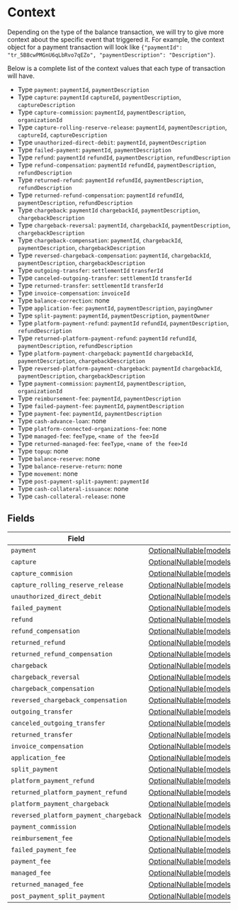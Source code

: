 # Context

Depending on the type of the balance transaction, we will try to give more context about the specific event that triggered it. For example, the context object for a payment transaction will look like `{"paymentId": "tr_5B8cwPMGnU6qLbRvo7qEZo", "paymentDescription": "Description"}`.

Below is a complete list of the context values that each type of transaction will have.

* Type `payment`: `paymentId`, `paymentDescription`
* Type `capture`: `paymentId` `captureId`, `paymentDescription`, `captureDescription`
* Type `capture-commission`: `paymentId`, `paymentDescription`, `organizationId`
* Type `capture-rolling-reserve-release`: `paymentId`, `paymentDescription`, `captureId`, `captureDescription`
* Type `unauthorized-direct-debit`: `paymentId`, `paymentDescription`
* Type `failed-payment`: `paymentId`, `paymentDescription`
* Type `refund`: `paymentId` `refundId`, `paymentDescription`, `refundDescription`
* Type `refund-compensation`: `paymentId` `refundId`, `paymentDescription`, `refundDescription`
* Type `returned-refund`: `paymentId` `refundId`, `paymentDescription`, `refundDescription`
* Type `returned-refund-compensation`: `paymentId` `refundId`, `paymentDescription`, `refundDescription`
* Type `chargeback`: `paymentId` `chargebackId`, `paymentDescription`, `chargebackDescription`
* Type `chargeback-reversal`: `paymentId`, `chargebackId`, `paymentDescription`, `chargebackDescription`
* Type `chargeback-compensation`: `paymentId`, `chargebackId`, `paymentDescription`, `chargebackDescription`
* Type `reversed-chargeback-compensation`: `paymentId`, `chargebackId`, `paymentDescription`, `chargebackDescription`
* Type `outgoing-transfer`: `settlementId` `transferId`
* Type `canceled-outgoing-transfer`: `settlementId` `transferId`
* Type `returned-transfer`: `settlementId` `transferId`
* Type `invoice-compensation`: `invoiceId`
* Type `balance-correction`: none
* Type `application-fee`: `paymentId`, `paymentDescription`, `payingOwner`
* Type `split-payment`: `paymentId`, `paymentDescription`, `paymentOwner`
* Type `platform-payment-refund`: `paymentId` `refundId`, `paymentDescription`, `refundDescription`
* Type `returned-platform-payment-refund`: `paymentId` `refundId`, `paymentDescription`, `refundDescription`
* Type `platform-payment-chargeback`: `paymentId` `chargebackId`, `paymentDescription`, `chargebackDescription`
* Type `reversed-platform-payment-chargeback`: `paymentId` `chargebackId`, `paymentDescription`, `chargebackDescription`
* Type `payment-commission`: `paymentId`, `paymentDescription`, `organizationId`
* Type `reimbursement-fee`: `paymentId`, `paymentDescription`
* Type `failed-payment-fee`: `paymentId`, `paymentDescription`
* Type `payment-fee`: `paymentId`, `paymentDescription`
* Type `cash-advance-loan`: none
* Type `platform-connected-organizations-fee`: none
* Type `managed-fee`: `feeType`, `<name of the fee>Id`
* Type `returned-managed-fee`:  `feeType`, `<name of the fee>Id`
* Type `topup`: none
* Type `balance-reserve`: none
* Type `balance-reserve-return`: none
* Type `movement`: none
* Type `post-payment-split-payment`: `paymentId`
* Type `cash-collateral-issuance`: none
* Type `cash-collateral-release`: none


## Fields

| Field                                                                                                                | Type                                                                                                                 | Required                                                                                                             | Description                                                                                                          |
| -------------------------------------------------------------------------------------------------------------------- | -------------------------------------------------------------------------------------------------------------------- | -------------------------------------------------------------------------------------------------------------------- | -------------------------------------------------------------------------------------------------------------------- |
| `payment`                                                                                                            | [OptionalNullable[models.ListBalanceTransactionsPayment]](../models/listbalancetransactionspayment.md)               | :heavy_minus_sign:                                                                                                   | N/A                                                                                                                  |
| `capture`                                                                                                            | [OptionalNullable[models.Capture]](../models/capture.md)                                                             | :heavy_minus_sign:                                                                                                   | N/A                                                                                                                  |
| `capture_commision`                                                                                                  | [OptionalNullable[models.CaptureCommision]](../models/capturecommision.md)                                           | :heavy_minus_sign:                                                                                                   | N/A                                                                                                                  |
| `capture_rolling_reserve_release`                                                                                    | [OptionalNullable[models.CaptureRollingReserveRelease]](../models/capturerollingreserverelease.md)                   | :heavy_minus_sign:                                                                                                   | N/A                                                                                                                  |
| `unauthorized_direct_debit`                                                                                          | [OptionalNullable[models.UnauthorizedDirectDebit]](../models/unauthorizeddirectdebit.md)                             | :heavy_minus_sign:                                                                                                   | N/A                                                                                                                  |
| `failed_payment`                                                                                                     | [OptionalNullable[models.FailedPayment]](../models/failedpayment.md)                                                 | :heavy_minus_sign:                                                                                                   | N/A                                                                                                                  |
| `refund`                                                                                                             | [OptionalNullable[models.Refund]](../models/refund.md)                                                               | :heavy_minus_sign:                                                                                                   | N/A                                                                                                                  |
| `refund_compensation`                                                                                                | [OptionalNullable[models.RefundCompensation]](../models/refundcompensation.md)                                       | :heavy_minus_sign:                                                                                                   | N/A                                                                                                                  |
| `returned_refund`                                                                                                    | [OptionalNullable[models.ReturnedRefund]](../models/returnedrefund.md)                                               | :heavy_minus_sign:                                                                                                   | N/A                                                                                                                  |
| `returned_refund_compensation`                                                                                       | [OptionalNullable[models.ReturnedRefundCompensation]](../models/returnedrefundcompensation.md)                       | :heavy_minus_sign:                                                                                                   | N/A                                                                                                                  |
| `chargeback`                                                                                                         | [OptionalNullable[models.Chargeback]](../models/chargeback.md)                                                       | :heavy_minus_sign:                                                                                                   | N/A                                                                                                                  |
| `chargeback_reversal`                                                                                                | [OptionalNullable[models.ChargebackReversal]](../models/chargebackreversal.md)                                       | :heavy_minus_sign:                                                                                                   | N/A                                                                                                                  |
| `chargeback_compensation`                                                                                            | [OptionalNullable[models.ChargebackCompensation]](../models/chargebackcompensation.md)                               | :heavy_minus_sign:                                                                                                   | N/A                                                                                                                  |
| `reversed_chargeback_compensation`                                                                                   | [OptionalNullable[models.ReversedChargebackCompensation]](../models/reversedchargebackcompensation.md)               | :heavy_minus_sign:                                                                                                   | N/A                                                                                                                  |
| `outgoing_transfer`                                                                                                  | [OptionalNullable[models.OutgoingTransfer]](../models/outgoingtransfer.md)                                           | :heavy_minus_sign:                                                                                                   | N/A                                                                                                                  |
| `canceled_outgoing_transfer`                                                                                         | [OptionalNullable[models.CanceledOutgoingTransfer]](../models/canceledoutgoingtransfer.md)                           | :heavy_minus_sign:                                                                                                   | N/A                                                                                                                  |
| `returned_transfer`                                                                                                  | [OptionalNullable[models.ReturnedTransfer]](../models/returnedtransfer.md)                                           | :heavy_minus_sign:                                                                                                   | N/A                                                                                                                  |
| `invoice_compensation`                                                                                               | [OptionalNullable[models.InvoiceCompensation]](../models/invoicecompensation.md)                                     | :heavy_minus_sign:                                                                                                   | N/A                                                                                                                  |
| `application_fee`                                                                                                    | [OptionalNullable[models.ListBalanceTransactionsApplicationFee]](../models/listbalancetransactionsapplicationfee.md) | :heavy_minus_sign:                                                                                                   | N/A                                                                                                                  |
| `split_payment`                                                                                                      | [OptionalNullable[models.SplitPayment]](../models/splitpayment.md)                                                   | :heavy_minus_sign:                                                                                                   | N/A                                                                                                                  |
| `platform_payment_refund`                                                                                            | [OptionalNullable[models.PlatformPaymentRefund]](../models/platformpaymentrefund.md)                                 | :heavy_minus_sign:                                                                                                   | N/A                                                                                                                  |
| `returned_platform_payment_refund`                                                                                   | [OptionalNullable[models.ReturnedPlatformPaymentRefund]](../models/returnedplatformpaymentrefund.md)                 | :heavy_minus_sign:                                                                                                   | N/A                                                                                                                  |
| `platform_payment_chargeback`                                                                                        | [OptionalNullable[models.PlatformPaymentChargeback]](../models/platformpaymentchargeback.md)                         | :heavy_minus_sign:                                                                                                   | N/A                                                                                                                  |
| `reversed_platform_payment_chargeback`                                                                               | [OptionalNullable[models.ReversedPlatformPaymentChargeback]](../models/reversedplatformpaymentchargeback.md)         | :heavy_minus_sign:                                                                                                   | N/A                                                                                                                  |
| `payment_commission`                                                                                                 | [OptionalNullable[models.PaymentCommission]](../models/paymentcommission.md)                                         | :heavy_minus_sign:                                                                                                   | N/A                                                                                                                  |
| `reimbursement_fee`                                                                                                  | [OptionalNullable[models.ReimbursementFee]](../models/reimbursementfee.md)                                           | :heavy_minus_sign:                                                                                                   | N/A                                                                                                                  |
| `failed_payment_fee`                                                                                                 | [OptionalNullable[models.FailedPaymentFee]](../models/failedpaymentfee.md)                                           | :heavy_minus_sign:                                                                                                   | N/A                                                                                                                  |
| `payment_fee`                                                                                                        | [OptionalNullable[models.PaymentFee]](../models/paymentfee.md)                                                       | :heavy_minus_sign:                                                                                                   | N/A                                                                                                                  |
| `managed_fee`                                                                                                        | [OptionalNullable[models.ManagedFee]](../models/managedfee.md)                                                       | :heavy_minus_sign:                                                                                                   | N/A                                                                                                                  |
| `returned_managed_fee`                                                                                               | [OptionalNullable[models.ReturnedManagedFee]](../models/returnedmanagedfee.md)                                       | :heavy_minus_sign:                                                                                                   | N/A                                                                                                                  |
| `post_payment_split_payment`                                                                                         | [OptionalNullable[models.PostPaymentSplitPayment]](../models/postpaymentsplitpayment.md)                             | :heavy_minus_sign:                                                                                                   | N/A                                                                                                                  |